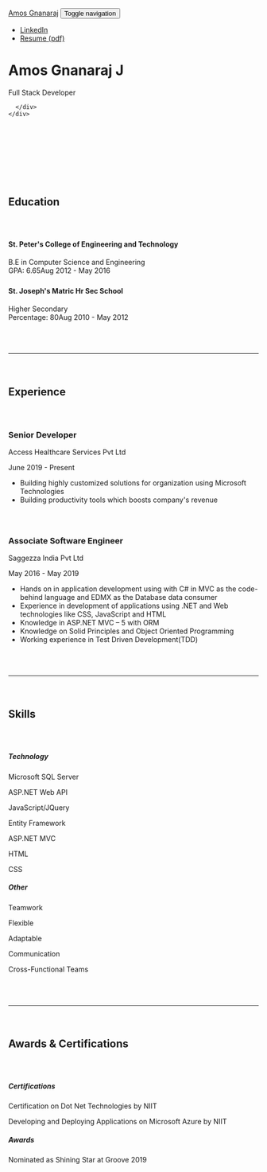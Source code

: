 <!DOCTYPE html>
<html lang="en">

<head>
  <meta http-equiv="Content-Type" content="text/html; charset=UTF-8">
  <meta name="apple-mobile-web-app-title" content="CodePen">
  <link rel="shortcut icon" type="image/x-icon" href="./favicon.ico">
  <title>My Portfolio - Amos Gnanaraj</title>
  <meta name="viewport" content="width=device-width, initial-scale=1">
  <link rel="stylesheet" href="./src/css/style.css">
  <link rel="stylesheet" href="./src/css/material-kit.css">
  <!-- <link rel="stylesheet" href="https://cdnjs.cloudflare.com/ajax/libs/materialize/1.0.0/css/materialize.min.css"> -->
  <style>
    html {
      scroll-behavior: smooth;
    }

    .brand h1 {
      font-weight: 700;
    }

    h2 {
      margin-bottom: 4rem;
    }

    .main.main-raised {
      margin-top: 4rem;
      margin-bottom: 4rem;
      padding-top: 4rem;
      padding-bottom: 4rem;
    }

    .experience-section {
      margin: 4rem auto;
    }

    .experience-section h3 {
      font-weight: bold;
    }

    .page-header {
      background-image: url("./assets/bg.jpg");
      transform: translate3d(0px, 0px, 0px);
    }

    .card {
      margin-top: 1.5rem;
      margin-bottom: 1.5rem;
    }

    .padded-hr {
      margin-top: 4rem;
      margin-bottom: 4rem;
    }

    .hr-sect {
      display: flex;
      flex-basis: 100%;
      align-items: center;
      color: rgba(0, 0, 0, 0.35);
      margin: 4rem auto;
    }

    .hr-sect::before,
    .hr-sect::after {
      content: "";
      flex-grow: 1;
      background: rgba(0, 0, 0, 0.35);
      height: 1px;
      font-size: 0px;
      line-height: 0px;
      margin: 0px 8px;
    }

    #scrollBtn {
      position: fixed;
      bottom: 0;
      right: 0;
      margin: 3rem;
      border-radius: 2.5rem;
    }

    @media (max-width: 830px) {
      #scrollBtn {
        margin: 1.5rem;
      }
    }
  </style>
  <script>
    window.console = window.console || function (t) { };
  </script>
  <script>
    if (document.location.search.match(/type=embed/gi)) {
      window.parent.postMessage("resize", "*");
    }
  </script>
  <link rel="stylesheet" href="./src/css/carousel.css">
</head>

<body translate="no" class="sidebar-collapse">

  <nav class="navbar navbar-expand-lg bg-white fixed-top">
    <div class="container">
      <a class="navbar-brand" href="https://amosgnanaraj.github.io/">Amos Gnanaraj</a>
      <button class="navbar-toggler" type="button" data-toggle="collapse" data-target="#navbarNav"
        aria-controls="navbarNav" aria-expanded="false" aria-label="Toggle navigation">
        <span class="sr-only">Toggle navigation</span>
        <span class="navbar-toggler-icon"></span>
        <span class="navbar-toggler-icon"></span>
        <span class="navbar-toggler-icon"></span>
      </button>
      <div class="collapse navbar-collapse" id="navbarNav">
        <ul class="navbar-nav ml-auto mr-0">
          <li class="nav-item">
            <a class="nav-link" href="https://www.linkedin.com/in/amosgnanaraj/" target="_blank"
              rel="noopener,nofollow">LinkedIn</a>
          </li>
          <li class="nav-item">
            <a class="nav-link" href="./assets/Resume - Amos Gnanaraj.pdf" target="_blank"
              rel="noopener,nofollow">Resume (pdf)</a>
          </li>
        </ul>
      </div>
    </div>
  </nav>
  <div class="page-header header-filter clear-filter purple-filter">
    <div class="container">
      <div class="row">
        <!-- <div class="col-md-4">
          <div class="LI-profile-badge"  data-version="v1" data-size="medium" data-locale="en_US" data-type="vertical" data-theme="dark" data-vanity="amosgnanaraj"><a class="LI-simple-link" href='https://in.linkedin.com/in/amosgnanaraj?trk=profile-badge'>Amos Gnanaraj</a></div>
        </div> -->
        <div class="col-md-8 ml-auto mr-auto">
          <div class="brand text-center">
            <h1>Amos Gnanaraj J</h1>
            <p class="lead">Full Stack Developer</p>
          </div>
        </div>
        
      </div>
    </div>
  </div>
  <div class="main main-raised">
    <h2 class="text-center">Education</h2>
    <div class="container">
      <div class="row">
        <div class="col-md-6">
          <div class="card">
            <div class="card-header card-header-text card-header-danger">
              <div class="card-text">
                <h4 class="card-title">St. Peter's College of Engineering and Technology</h4>
              </div>
            </div>
            <div class="card-body">
              B.E in Computer Science and Engineering
              <div class="d-flex justify-content-between"><span>GPA: 6.65</span><span class="text-primary">Aug 2012 -
                  May 2016</span></div>
            </div>
          </div>
        </div>
        <div class="col-md-6">
          <div class="card">
            <div class="card-header card-header-text card-header-info">
              <div class="card-text">
                <h4 class="card-title">St. Joseph's Matric Hr Sec School</h4>
              </div>
            </div>
            <div class="card-body">
              Higher Secondary
              <div class="d-flex justify-content-between"><span>Percentage: 80</span><span class="text-primary">Aug 2010
                  -
                  May 2012</span></div>
            </div>
          </div>
        </div>
      </div>
    </div>
    <div class="container">
      <hr class="padded-hr">
      <h2 class="text-center">Experience</h2>
      <div class="experience-section">
        <h3>Senior Developer</h3>
        <div class="d-flex justify-content-between">
          <p>Access Healthcare Services Pvt Ltd</p>
          <p class="text-primary">June 2019 - Present</p>
        </div>
        <p>
        <ul>
          <li>
            Building highly customized solutions for organization using Microsoft Technologies
          </li>
          <li>
            Building productivity tools which boosts company's revenue
          </li>
        </ul>
        </p>
      </div>
      <div class="experience-section">
        <h3>Associate Software Engineer</h3>
        <div class="d-flex justify-content-between">
          <p>Saggezza India Pvt Ltd</p>
          <p class="text-primary">May 2016 - May 2019</p>
        </div>
        <p>
        <ul>
          <li>
            Hands on in application development using with C# in MVC as the
            code-behind language and EDMX as the Database data consumer
          </li>
          <li>
            Experience in development of applications using .NET and Web technologies
            like CSS, JavaScript and HTML
          </li>
          <li>
            Knowledge in ASP.NET MVC – 5 with ORM
          </li>
          <li>
            Knowledge on Solid Principles and Object Oriented Programming
          </li>
          <li>
            Working experience in Test Driven Development(TDD)
          </li>
        </ul>
        </p>
      </div>
    </div>
    <div class="container">
      <hr class="padded-hr">
      <h2 class="text-center">Skills</h2>
      <div class="row">
        <div class="col-md text-center">
          <h5 class="font-weight-bold">Technology</h5>
          <p>Microsoft SQL Server</p>
          <p>ASP.NET Web API</p>
          <p>JavaScript/JQuery</p>
          <p>Entity Framework</p>
          <p>ASP.NET MVC</p>
          <p>HTML</p>
          <p>CSS</p>
        </div>
        <div class="col-md text-center">
          <h5 class="font-weight-bold">Other</h5>
          <p>Teamwork</p>
          <p>Flexible</p>
          <p>Adaptable</p>
          <p>Communication</p>
          <p>Cross-Functional Teams</p>
        </div>
      </div>
    </div>
    <div class="container">
      <hr class="padded-hr">
      <h2 class="text-center">Awards &amp; Certifications</h2>
      <div class="row">
        <div class="col-md text-center">
          <h5 class="font-weight-bold">Certifications</h5>
          <p>Certification on Dot Net Technologies by NIIT</p>
          <p>Developing and Deploying Applications on Microsoft Azure by NIIT</p>
        </div>
        <div class="col-md text-center">
          <h5 class="font-weight-bold">Awards</h5>
          <p>Nominated as Shining Star at Groove 2019</p>
        </div>
      </div>
    </div>
    <!-- <div class="container carousel">
      <div class="carousel">
        <button class="carousel__btn carousel__btn--l isHidden">
          &laquo;
        </button>
    
        <div class="carousel__track-container">
          <ul class="carousel__track">
            <li class="carousel__slide current-slide"><img class="carousel__img" src="./assets/images/udemy_csharp.jpg"
                alt=""></li>
            <li class="carousel__slide"><img class="carousel__img" src="assets/images/udemy_js_basics.jpg" alt=""></li>
            <li class="carousel__slide"><img class="carousel__img" src="assets/images/udemy_mern_stack.jpg" alt=""></li>
            <li class="carousel__slide"><img class="carousel__img" src="assets/images/pluralsight_advancedcsharp.JPG"
                alt=""></li>
          </ul>
        </div>
    
        <button class="carousel__btn carousel__btn--r">
          &raquo;
        </button>
    
        <div class="carousel__nav">
          <button class="carousel__indicator carousel__active"></button>
          <button class="carousel__indicator"></button>
          <button class="carousel__indicator"></button>
          <button class="carousel__indicator"></button>
        </div>
      </div>
    </div> -->
    <div class="container">
      <hr class="padded-hr">
      <h2 class="text-center">Contact Me Directly</h2>
      <form id="contact-form">
        <div class="form-row">
          <div class="form-group col-md-6">
            <label for="input_name">Name</label>
            <input type="text" class="form-control" name="entry.1305230502" id="input_name" placeholder="Your Name"
              required="">
          </div>
          <div class="form-group col-md-6">
            <label for="input_email">Email</label>
            <input type="email" class="form-control" name="entry.522294879" id="input_email"
              placeholder="you@example.com" required="">
          </div>
        </div>
        <div class="form-group">
          <label for="input_subject">Subject</label>
          <input type="text" class="form-control" name="entry.395694419" id="input_subject"
            placeholder="Your Unique Subject" required="">
        </div>
        <div class="form-group">
          <label for="input_message">Message</label>
          <textarea type="text" class="form-control" name="entry.1592431" id="input_message"
            placeholder="Hello, I&#39;m sending this email because..." required=""></textarea>
        </div>
        <input type="submit" name="submit" value="Submit" onclick="return SubmitDetails()" class="btn btn-primary">
      </form>
      <div class="hr-sect">OR</div>
      <div>
        <h3 class="text-center mb-4">Use My Details</h3>
        <div class="row pt-4">
          <div class="col-md">
            <div class="my-2 d-flex flex-row align-items-center justify-content-center">
              <svg xmlns="http://www.w3.org/2000/svg" width="24" height="24" viewBox="0 0 24 24">
                <path fill="none" d="M0 0h24v24H0V0z"></path>
                <path
                  d="M12 6c1.1 0 2 .9 2 2s-.9 2-2 2-2-.9-2-2 .9-2 2-2m0 10c2.7 0 5.8 1.29 6 2H6c.23-.72 3.31-2 6-2m0-12C9.79 4 8 5.79 8 8s1.79 4 4 4 4-1.79 4-4-1.79-4-4-4zm0 10c-2.67 0-8 1.34-8 4v2h16v-2c0-2.66-5.33-4-8-4z">
                </path>
              </svg>
              <a class="ml-3">Amos Gnanaraj J</a>
            </div>
          </div>
          <div class="col-md">
            <div class="my-2 d-flex flex-row align-items-center justify-content-center">
              <svg xmlns="http://www.w3.org/2000/svg" width="24" height="24" viewBox="0 0 24 24">
                <path fill="none" d="M0 0h24v24H0V0z"></path>
                <path
                  d="M22 6c0-1.1-.9-2-2-2H4c-1.1 0-2 .9-2 2v12c0 1.1.9 2 2 2h16c1.1 0 2-.9 2-2V6zm-2 0l-8 5-8-5h16zm0 12H4V8l8 5 8-5v10z">
                </path>
              </svg>
              <a class="ml-3" href="mailto:amosgnanaraj@gmail.com" rel="noopener,nofollow">amosgnanaraj@gmail.com</a>
            </div>
          </div>
          <div class="col-md">
            <div class="my-2 d-flex flex-row align-items-center justify-content-center">
              <svg xmlns="http://www.w3.org/2000/svg" width="24" height="24" viewBox="0 0 24 24">
                <path fill="none" d="M0 0h24v24H0V0z"></path>
                <path
                  d="M6.54 5c.06.89.21 1.76.45 2.59l-1.2 1.2c-.41-1.2-.67-2.47-.76-3.79h1.51m9.86 12.02c.85.24 1.72.39 2.6.45v1.49c-1.32-.09-2.59-.35-3.8-.75l1.2-1.19M7.5 3H4c-.55 0-1 .45-1 1 0 9.39 7.61 17 17 17 .55 0 1-.45 1-1v-3.49c0-.55-.45-1-1-1-1.24 0-2.45-.2-3.57-.57-.1-.04-.21-.05-.31-.05-.26 0-.51.1-.71.29l-2.2 2.2c-2.83-1.45-5.15-3.76-6.59-6.59l2.2-2.2c.28-.28.36-.67.25-1.02C8.7 6.45 8.5 5.25 8.5 4c0-.55-.45-1-1-1z">
                </path>
              </svg>
              <a class="ml-3" href="tel:+919941138411" rel="noopener,nofollow">(994) 113-8411</a>
            </div>
          </div>
          <div class="col-md">
            <div class="my-2 d-flex flex-row align-items-center justify-content-center">
              <svg xmlns="http://www.w3.org/2000/svg" width="24" height="24" viewBox="0 0 24 24">
                <path
                  d="M4.98 3.5c0 1.381-1.11 2.5-2.48 2.5s-2.48-1.119-2.48-2.5c0-1.38 1.11-2.5 2.48-2.5s2.48 1.12 2.48 2.5zm.02 4.5h-5v16h5v-16zm7.982 0h-4.968v16h4.969v-8.399c0-4.67 6.029-5.052 6.029 0v8.399h4.988v-10.131c0-7.88-8.922-7.593-11.018-3.714v-2.155z" />
              </svg>
              <a class="ml-3" href="https://www.linkedin.com/in/amosgnanaraj/">amosgnanaraj</a>
            </div>
          </div>
        </div>
      </div>
    </div>
    <a id="scrollBtn" href="https://amosgnanaraj.github.io/#" class="btn btn-primary"
      aria-label="Scroll to top button"><svg xmlns="http://www.w3.org/2000/svg" width="24" height="24"
        viewBox="0 0 24 24">
        <path fill="none" d="M0 0h24v24H0V0z"></path>
        <path fill="#fff" d="M4 12l1.41 1.41L11 7.83V20h2V7.83l5.58 5.59L20 12l-8-8-8 8z"></path>
      </svg>
    </a>
  </div>


  <script src="./src/js/jquery.min.js"></script>
  <script src="https://getbootstrap.com/docs/4.1/assets/js/vendor/popper.min.js"></script>
  <script src="./src/js/bootstrap-material-design.min.js"></script>
  <script src="./src/js/material-kit.min.js"></script>
  <script src="./src/js/carousel.js"></script>
  <!-- <script type="text/javascript" src="https://platform.linkedin.com/badges/js/profile.js" async defer></script> -->
  <!-- <script src="https://cdnjs.cloudflare.com/ajax/libs/materialize/1.0.0/js/materialize.min.js"></script> -->
  <script id="rendered-js">
    /*
    This javascript function pulls the data from the contact form and sends it to your contact form php script
    */
    function SubmitDetails() {
      event.preventDefault();
      var field1 = $("#input_name").val();
      var field2 = $("#input_email").val();
      var field3 = $("#input_subject").val();
      var field4 = $("#input_message").val();
      document.getElementById("contact-form").reset();
      try {
        $.ajax({
          url: "https://docs.google.com/forms/d/e/1FAIpQLSfip55Z73rskawORE1o5DaU6R2hrCtYz5h34M1Usj3cnji1Ig/formResponse",
          data: { "entry.1305230502": field1, "entry.522294879": field2, "entry.395694419": field3, "entry.1592431": field4 },
          type: "POST",
          dataType: "application/json",
          success: function (d) {
            document.getElementById("contact-form").reset();
          },
          error: function (x, y, z) {
            document.getElementById("contact-form").reset();
            // $('#success-msg').show();
            // $('#form').hide();

          }
        });
      } catch (error) {

      }

      return false;
    }

    //# sourceURL=pen.js
    
  </script>


</body>

</html>